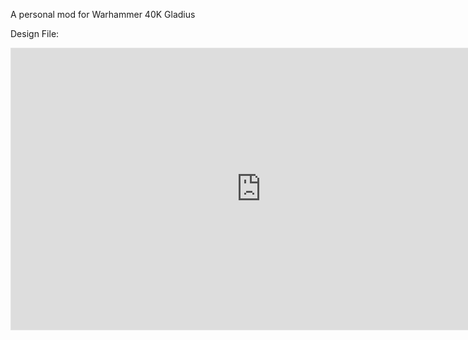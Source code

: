 A personal mod for Warhammer 40K Gladius

Design File:
<iframe style="border: 1px solid rgba(0, 0, 0, 0.1);" width="800" height="450" src="https://www.figma.com/embed?embed_host=share&url=https%3A%2F%2Fwww.figma.com%2Ffile%2FYQyRzznOZpK2bN9h9jUuxz%2FJoe%25E2%2580%2599s-board%3Fnode-id%3D0%253A1" allowfullscreen></iframe>
